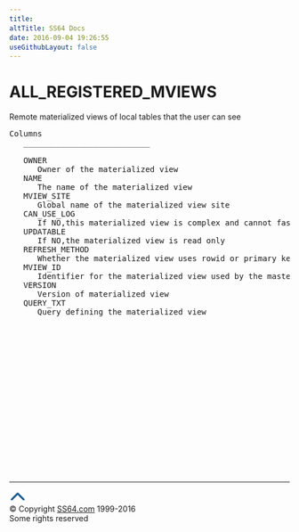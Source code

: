```yaml
---
title:
altTitle: SS64 Docs
date: 2016-09-04 19:26:55
useGithubLayout: false
---
```

<!-- #BeginLibraryItem "/Library/head_orad.lbi" --><!-- #EndLibraryItem --><h1>ALL_REGISTERED_MVIEWS </h1><p> Remote materialized views of local tables that the user can see </p> 
 
<pre>Columns
   ___________________________
 
   OWNER
      Owner of the materialized view
   NAME
      The name of the materialized view
   MVIEW_SITE
      Global name of the materialized view site
   CAN_USE_LOG
      If NO,this materialized view is complex and cannot fast refresh
   UPDATABLE
      If NO,the materialized view is read only
   REFRESH_METHOD
      Whether the materialized view uses rowid or primary key or object id for fast refresh
   MVIEW_ID
      Identifier for the materialized view used by the master for fast refresh
   VERSION
      Version of materialized view
   QUERY_TXT
      Query defining the materialized view

</pre><!-- #BeginLibraryItem "/Library/foot_orad.lbi" --><p>
<!-- oracle-footer -->
<ins class="adsbygoogle" style="display:inline-block;width:300px;height:250px" data-ad-client="ca-pub-6140977852749469" data-ad-slot="4275490898"></ins>
<script>
(adsbygoogle = window.adsbygoogle || []).push({});
</script></p>
<hr>
<div id="bl" class="footer"><a href="ALL_REGISTERED_MVIEWS.html#"><img src="../images/top.png" width="30" height="22" alt="Back to the Top"></a></div>
<div id="br" class="footer, tagline">© Copyright <a href="http://ss64.com/">SS64.com</a> 1999-2016<br>
Some rights reserved</div>
<!-- #EndLibraryItem -->


